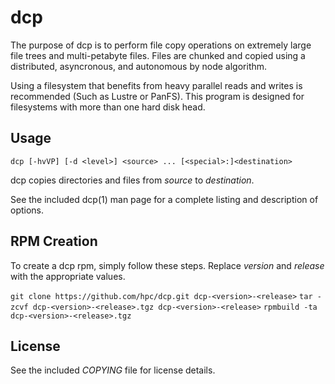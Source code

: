 dcp
===
The purpose of dcp is to perform file copy operations on extremely large file
trees and multi-petabyte files. Files are chunked and copied using a
distributed, asyncronous, and autonomous by node algorithm.

Using a filesystem that benefits from heavy parallel reads and writes is
recommended (Such as Lustre or PanFS). This program is designed for
filesystems with more than one hard disk head.

Usage
-----

```dcp [-hvVP] [-d <level>] <source> ... [<special>:]<destination>```

dcp copies directories and files from *source* to *destination*.

See the included dcp(1) man page for a complete listing and description of
options.

RPM Creation
------------
To create a dcp rpm, simply follow these steps. Replace *version* and
*release* with the appropriate values.

```git clone https://github.com/hpc/dcp.git dcp-<version>-<release>```
```tar -zcvf dcp-<version>-<release>.tgz dcp-<version>-<release>```
```rpmbuild -ta dcp-<version>-<release>.tgz```

License
-------
See the included *COPYING* file for license details.
